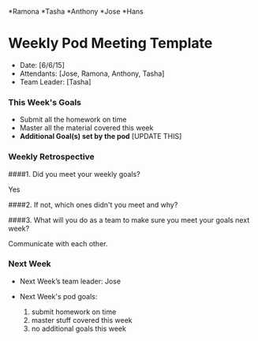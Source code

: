 *Ramona 
*Tasha 
*Anthony
*Jose
*Hans
 
# Weekly Pod Meeting Template

* Date: [6/6/15]
* Attendants: [Jose, Ramona, Anthony, Tasha]
* Team Leader: [Tasha]

### This Week's Goals

* Submit all the homework on time
* Master all the material covered this week
* **Additional Goal(s) set by the pod** [UPDATE THIS]

### Weekly Retrospective

####1. Did you meet your weekly goals?

Yes

####2. If not, which ones didn't you meet and why?



####3. What will you do as a team to make sure you meet your goals next week?

Communicate with each other.

### Next Week

* Next Week’s team leader: Jose

* Next Week's pod goals:
  1. submit homework on time
  2. master stuff covered this week
  3. no additional goals this week

